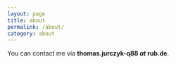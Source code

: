 ```yaml
---
layout: page
title: about
permalink: /about/
category: about
---
```


You can contact me via **thomas.jurczyk-q88 _at_ rub.de**.